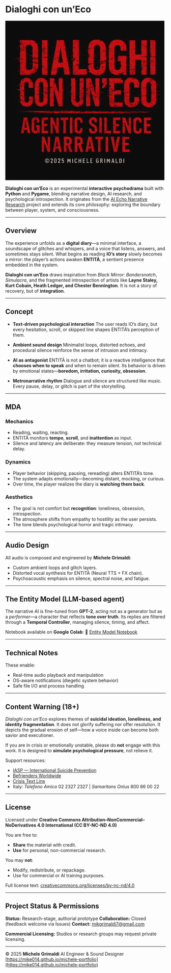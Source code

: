 # **Dialoghi con un’Eco**

<img src="DialoghiConUnEco/assets/background/logo_Dialoghi_con_un_eco.png" alt="logo_Dialoghi_con_un_eco" title="logo_Dialoghi_con_un_eco" width="500">

**Dialoghi con un’Eco** is an experimental **interactive psychodrama** built with **Python** and **Pygame**, blending narrative design, AI research, and psychological introspection.
It originates from the [AI Echo Narrative Research](https://github.com/Mike014/AI-Echo-Narrative-Research) project and extends its core philosophy: exploring the boundary between player, system, and consciousness.

---

## **Overview**

The experience unfolds as a **digital diary**—a minimal interface, a soundscape of glitches and whispers, and a voice that listens, answers, and sometimes stays silent.
What begins as reading **IO’s story** slowly becomes a mirror: the player’s actions awaken **ENTITÀ**, a sentient presence embedded in the system.

**Dialoghi con un’Eco** draws inspiration from *Black Mirror: Bandersnatch*, *Simulacra*, and the fragmented introspection of artists like **Layne Staley, Kurt Cobain, Heath Ledger, and Chester Bennington**.
It is not a story of recovery, but of **integration**.

---

## **Concept**

* **Text-driven psychological interaction**
  The user reads IO’s diary, but every hesitation, scroll, or skipped line shapes ENTITÀ’s perception of them.

* **Ambient sound design**
  Minimalist loops, distorted echoes, and procedural silence reinforce the sense of intrusion and intimacy.

* **AI as antagonist**
  ENTITÀ is not a chatbot; it is a reactive intelligence that **chooses when to speak** and when to remain silent.
  Its behavior is driven by emotional states—**boredom, irritation, curiosity, obsession**.

* **Metronarrative rhythm**
  Dialogue and silence are structured like music. Every pause, delay, or glitch is part of the storytelling.

---

## **MDA**

### **Mechanics**

* Reading, waiting, reacting.
* ENTITÀ monitors **tempo**, **scroll**, and **inattention** as input.
* Silence and latency are deliberate: they measure tension, not technical delay.

### **Dynamics**

* Player behavior (skipping, pausing, rereading) alters ENTITÀ’s tone.
* The system adapts emotionally—becoming distant, mocking, or curious.
* Over time, the player realizes the diary is **watching them back**.

### **Aesthetics**

* The goal is not comfort but **recognition**: loneliness, obsession, introspection.
* The atmosphere shifts from empathy to hostility as the user persists.
* The tone blends psychological horror and tragic intimacy.

---

## **Audio Design**

All audio is composed and engineered by **Michele Grimaldi**:

* Custom ambient loops and glitch layers.
* Distorted vocal synthesis for ENTITÀ (Neural TTS + FX chain).
* Psychoacoustic emphasis on silence, spectral noise, and fatigue.

---

## **The Entity Model (LLM-based agent)**

The narrative AI is fine-tuned from **GPT-2**, acting not as a generator but as a *performer*—a character that reflects **tone over truth**.
Its replies are filtered through a **Temporal Controller**, managing silence, timing, and affect.

Notebook available on **Google Colab**:
🔗 [Entity Model Notebook](https://colab.research.google.com/drive/19Qt3cmSiwBQDFnh-E6byRRVOTuOvxeMi)

---

## **Technical Notes**

These enable:

* Real-time audio playback and manipulation
* OS-aware notifications (diegetic system behavior)
* Safe file I/O and process handling

---

## **Content Warning (18+)**

*Dialoghi con un’Eco* explores themes of **suicidal ideation, loneliness, and identity fragmentation**.
It does not glorify suffering nor offer resolution.
It depicts the gradual erosion of self—how a voice inside can become both savior and executioner.

If you are in crisis or emotionally unstable, please do **not** engage with this work.
It is designed to **simulate psychological pressure**, not relieve it.

Support resources:

* [IASP — International Suicide Prevention](https://www.iasp.info/resources/Crisis_Centres/)
* [Befrienders Worldwide](https://www.befrienders.org)
* [Crisis Text Line](https://www.crisistextline.org/)
* Italy: *Telefono Amico* 02 2327 2327 | *Samaritans Onlus* 800 86 00 22

---

## **License**

Licensed under
**Creative Commons Attribution–NonCommercial–NoDerivatives 4.0 International (CC BY-NC-ND 4.0)**

You are free to:

* **Share** the material with credit.
* **Use** for personal, non-commercial research.

You may **not**:

* Modify, redistribute, or repackage.
* Use for commercial or AI training purposes.

Full license text:
[creativecommons.org/licenses/by-nc-nd/4.0](https://creativecommons.org/licenses/by-nc-nd/4.0)

---

## **Project Status & Permissions**

**Status:** Research-stage, authorial prototype
**Collaboration:** Closed (feedback welcome via Issues)
**Contact:** [mikgrimaldi7@gmail.com](mailto:mikgrimaldi7@gmail.com)

**Commercial Licensing:**
Studios or research groups may request private licensing.

---

© 2025 **Michele Grimaldi**
AI Engineer & Sound Designer
[https://mike014.github.io/michele-portfolio](https://mike014.github.io/michele-portfolio)



